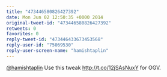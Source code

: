 ```yaml
---
title: "473446580826427392"
date: Mon Jun 02 12:50:35 +0000 2014
original-tweet-id: "473446580826427392"
retweets: 0
favorites: 0
reply-tweet-id: "473446433673453568"
reply-user-id: "75069530"
reply-user-screen-name: "hamishtaplin"
---
```

<a href="https://twitter.com/hamishtaplin">@hamishtaplin</a> Use this tweak http://t.co/12jSAsNuxY for OGV.
